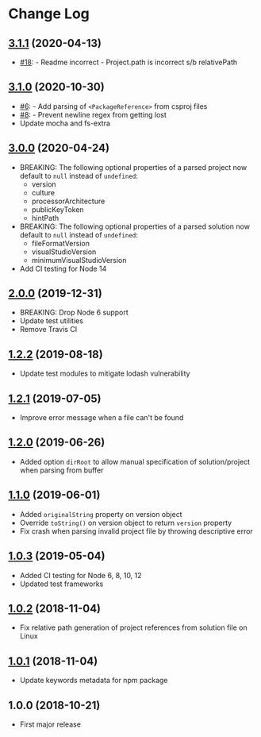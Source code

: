 # Change Log

## [3.1.1](https://github.com/stevenaw/vs-parse/compare/v3.1.0...v3.1.1) (2020-04-13)
- [#18](https://github.com/stevenaw/vs-parse/issues/18): - Readme incorrect - Project.path is incorrect s/b relativePath

## [3.1.0](https://github.com/stevenaw/vs-parse/compare/v3.0.0...v3.1.0) (2020-10-30)
- [#6](https://github.com/stevenaw/vs-parse/issues/6): - Add parsing of `<PackageReference>` from csproj files
- [#8](https://github.com/stevenaw/vs-parse/issues/8): - Prevent newline regex from getting lost
- Update mocha and fs-extra

## [3.0.0](https://github.com/stevenaw/vs-parse/compare/v2.0.0...v3.0.0) (2020-04-24)
- BREAKING: The following optional properties of a parsed project now default to `null` instead of `undefined`:
  - version
  - culture
  - processorArchitecture
  - publicKeyToken
  - hintPath
- BREAKING: The following optional properties of a parsed solution now default to `null` instead of `undefined`:
  - fileFormatVersion
  - visualStudioVersion
  - minimumVisualStudioVersion
- Add CI testing for Node 14

## [2.0.0](https://github.com/stevenaw/vs-parse/compare/v1.2.2...v2.0.0) (2019-12-31)
- BREAKING: Drop Node 6 support
- Update test utilities
- Remove Travis CI

## [1.2.2](https://github.com/stevenaw/vs-parse/compare/v1.2.1...v1.2.2) (2019-08-18)
- Update test modules to mitigate lodash vulnerability

## [1.2.1](https://github.com/stevenaw/vs-parse/compare/v1.2.0...v1.2.1) (2019-07-05)
- Improve error message when a file can't be found

## [1.2.0](https://github.com/stevenaw/vs-parse/compare/v1.1.0...v1.2.0) (2019-06-26)
- Added option `dirRoot` to allow manual specification of solution/project when parsing from buffer

## [1.1.0](https://github.com/stevenaw/vs-parse/compare/v1.0.3...v1.1.0) (2019-06-01)
- Added `originalString` property on version object
- Override `toString()` on version object to return `version` property
- Fix crash when parsing invalid project file by throwing descriptive error

## [1.0.3](https://github.com/stevenaw/vs-parse/compare/v1.0.2...v1.0.3) (2019-05-04)
- Added CI testing for Node 6, 8, 10, 12
- Updated test frameworks

## [1.0.2](https://github.com/stevenaw/vs-parse/compare/v1.0.1...v1.0.2) (2018-11-04)
- Fix relative path generation of project references from solution file on Linux

## [1.0.1](https://github.com/stevenaw/vs-parse/compare/v1.0.0...v1.0.1) (2018-11-04)
- Update keywords metadata for npm package

## 1.0.0 (2018-10-21)
- First major release
